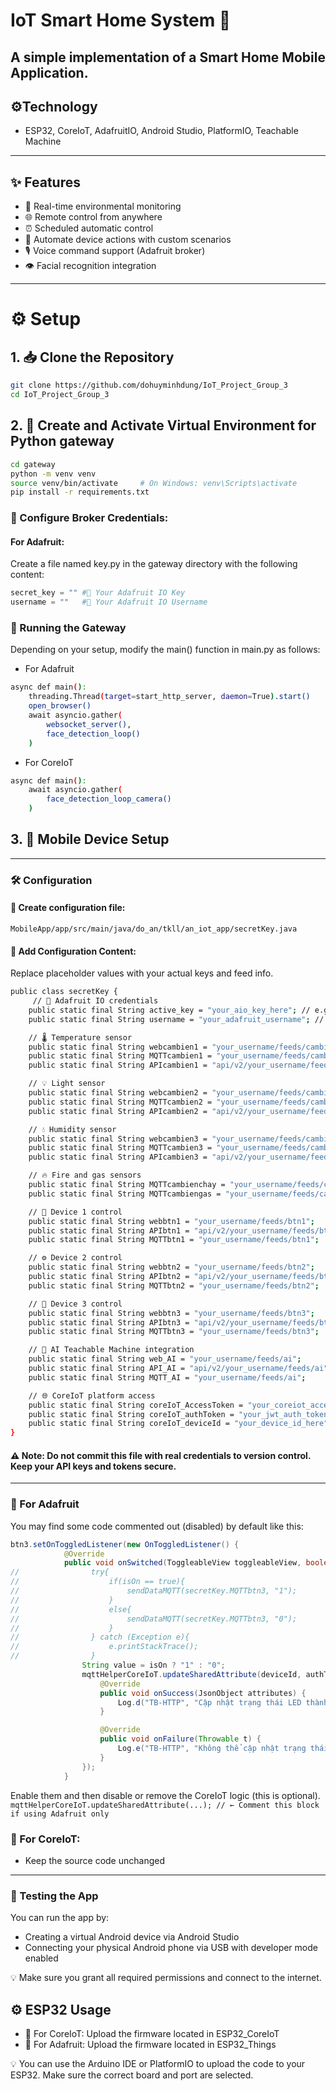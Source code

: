 # IoT Smart Home System 🤖
A simple implementation of a **Smart Home Mobile Application**.
---
## ⚙️Technology
- ESP32, CoreIoT, AdafruitIO, Android Studio, PlatformIO, Teachable Machine
---
## ✨ Features
- 🌱 Real-time environmental monitoring 
- 🌐 Remote control from anywhere
- ⏰ Scheduled automatic control
- 🚀 Automate device actions with custom scenarios
- 🎙️ Voice command support (Adafruit broker)
- 👁️ Facial recognition integration
---
# ⚙️ Setup
## 1. 📥 Clone the Repository
```bash
git clone https://github.com/dohuyminhdung/IoT_Project_Group_3
cd IoT_Project_Group_3
```
## 2. 🐍 Create and Activate Virtual Environment for Python gateway
```bash
cd gateway
python -m venv venv
source venv/bin/activate     # On Windows: venv\Scripts\activate
pip install -r requirements.txt
``` 
### 🔐 Configure Broker Credentials:
#### For Adafruit:
Create a file named key.py in the gateway directory with the following content:
```python
secret_key = "" #🔑 Your Adafruit IO Key
username = ""   #👤 Your Adafruit IO Username
```
### 🚀 Running the Gateway
Depending on your setup, modify the main() function in main.py as follows:
- For Adafruit
```bash
async def main():
    threading.Thread(target=start_http_server, daemon=True).start()
    open_browser()
    await asyncio.gather(
        websocket_server(),
        face_detection_loop()
    )
```
- For CoreIoT
```bash
async def main():
    await asyncio.gather(
        face_detection_loop_camera()
    )
```
## 3. 📱 Mobile Device Setup
---
### 🛠️ Configuration
#### 📁 Create configuration file:
``
MobileApp/app/src/main/java/do_an/tkll/an_iot_app/secretKey.java
``
#### 📝 Add Configuration Content:
Replace placeholder values with your actual keys and feed info.
```bash
public class secretKey {
     // 🔐 Adafruit IO credentials
    public static final String active_key = "your_aio_key_here"; // e.g., "aio_xxxxxxxx"
    public static final String username = "your_adafruit_username"; // e.g., "john_doe"

    // 🌡️ Temperature sensor
    public static final String webcambien1 = "your_username/feeds/cambien1";
    public static final String MQTTcambien1 = "your_username/feeds/cambien1";
    public static final String APIcambien1 = "api/v2/your_username/feeds/cambien1";

    // 💡 Light sensor
    public static final String webcambien2 = "your_username/feeds/cambien2";
    public static final String MQTTcambien2 = "your_username/feeds/cambien2";
    public static final String APIcambien2 = "api/v2/your_username/feeds/cambien2";

    // 💧 Humidity sensor
    public static final String webcambien3 = "your_username/feeds/cambien3";
    public static final String MQTTcambien3 = "your_username/feeds/cambien3";
    public static final String APIcambien3 = "api/v2/your_username/feeds/cambien3";

    // 🔥 Fire and gas sensors
    public static final String MQTTcambienchay = "your_username/feeds/cambien-chay";
    public static final String MQTTcambiengas = "your_username/feeds/cambien-gas";

    // 🔌 Device 1 control
    public static final String webbtn1 = "your_username/feeds/btn1";
    public static final String APIbtn1 = "api/v2/your_username/feeds/btn1";
    public static final String MQTTbtn1 = "your_username/feeds/btn1";

    // ⚙️ Device 2 control
    public static final String webbtn2 = "your_username/feeds/btn2";
    public static final String APIbtn2 = "api/v2/your_username/feeds/btn2";
    public static final String MQTTbtn2 = "your_username/feeds/btn2";

    // 🧯 Device 3 control
    public static final String webbtn3 = "your_username/feeds/btn3";
    public static final String APIbtn3 = "api/v2/your_username/feeds/btn3";
    public static final String MQTTbtn3 = "your_username/feeds/btn3";

    // 🤖 AI Teachable Machine integration
    public static final String web_AI = "your_username/feeds/ai";
    public static final String API_AI = "api/v2/your_username/feeds/ai";
    public static final String MQTT_AI = "your_username/feeds/ai";

    // 🌐 CoreIoT platform access
    public static final String coreIoT_AccessToken = "your_coreiot_access_token_here";
    public static final String coreIoT_authToken = "your_jwt_auth_token_here"; // JWT token of the user
    public static final String coreIoT_deviceId = "your_device_id_here"; // e.g., UUID of your MCU
}
```
#### ⚠️ Note: Do not commit this file with real credentials to version control. Keep your API keys and tokens secure.

---
### 🚀 For Adafruit
You may find some code commented out (disabled) by default like this:
```java
btn3.setOnToggledListener(new OnToggledListener() {
            @Override
            public void onSwitched(ToggleableView toggleableView, boolean isOn) {
//                try{
//                    if(isOn == true){
//                        sendDataMQTT(secretKey.MQTTbtn3, "1");
//                    }
//                    else{
//                        sendDataMQTT(secretKey.MQTTbtn3, "0");
//                    }
//                } catch (Exception e){
//                    e.printStackTrace();
//                }
                String value = isOn ? "1" : "0";
                mqttHelperCoreIoT.updateSharedAttribute(deviceId, authToken, "servo", value, new ThingsBoardMQTTHelper.Callback() {
                    @Override
                    public void onSuccess(JsonObject attributes) {
                        Log.d("TB-HTTP", "Cập nhật trạng thái LED thành công");
                    }

                    @Override
                    public void onFailure(Throwable t) {
                        Log.e("TB-HTTP", "Không thể cập nhật trạng thái LED", t);
                    }
                });
            }
```
Enable them and then disable or remove the CoreIoT logic (this is optional).
``
mqttHelperCoreIoT.updateSharedAttribute(...); // ← Comment this block if using Adafruit only
``
### 🚀 For CoreIoT:
- Keep the source code unchanged
---
### 📱 Testing the App
You can run the app by:
- Creating a virtual Android device via Android Studio
- Connecting your physical Android phone via USB with developer mode enabled

💡 Make sure you grant all required permissions and connect to the internet.
## ⚙️ ESP32 Usage
- 🚀 For CoreIoT: Upload the firmware located in ESP32_CoreIoT
- 🚀 For Adafruit: Upload the firmware located in ESP32_Things

💡 You can use the Arduino IDE or PlatformIO to upload the code to your ESP32. Make sure the correct board and port are selected.
